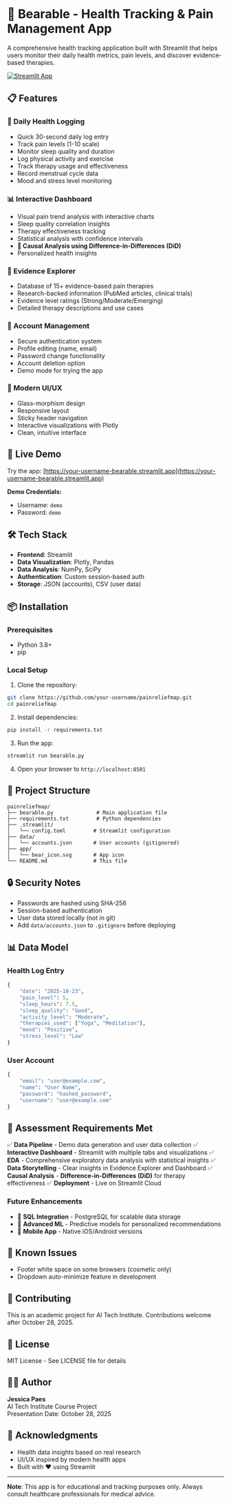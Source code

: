 # 🐻 Bearable - Health Tracking & Pain Management App

A comprehensive health tracking application built with Streamlit that helps users monitor their daily health metrics, pain levels, and discover evidence-based therapies.

[![Streamlit App](https://static.streamlit.io/badges/streamlit_badge_black_white.svg)](https://your-app-url.streamlit.app)

## 📋 Features

### 🌱 Daily Health Logging
- Quick 30-second daily log entry
- Track pain levels (1-10 scale)
- Monitor sleep quality and duration
- Log physical activity and exercise
- Track therapy usage and effectiveness
- Record menstrual cycle data
- Mood and stress level monitoring

### 📊 Interactive Dashboard
- Visual pain trend analysis with interactive charts
- Sleep quality correlation insights
- Therapy effectiveness tracking
- Statistical analysis with confidence intervals
- **🔬 Causal Analysis using Difference-in-Differences (DiD)**
- Personalized health insights

### 🔬 Evidence Explorer
- Database of 15+ evidence-based pain therapies
- Research-backed information (PubMed articles, clinical trials)
- Evidence level ratings (Strong/Moderate/Emerging)
- Detailed therapy descriptions and use cases

### 👤 Account Management
- Secure authentication system
- Profile editing (name, email)
- Password change functionality
- Account deletion option
- Demo mode for trying the app

### 🎨 Modern UI/UX
- Glass-morphism design
- Responsive layout
- Sticky header navigation
- Interactive visualizations with Plotly
- Clean, intuitive interface

## 🚀 Live Demo

Try the app: [https://your-username-bearable.streamlit.app](https://your-username-bearable.streamlit.app)

**Demo Credentials:**
- Username: `demo`
- Password: `demo`

## 🛠️ Tech Stack

- **Frontend**: Streamlit
- **Data Visualization**: Plotly, Pandas
- **Data Analysis**: NumPy, SciPy
- **Authentication**: Custom session-based auth
- **Storage**: JSON (accounts), CSV (user data)

## 📦 Installation

### Prerequisites
- Python 3.8+
- pip

### Local Setup

1. Clone the repository:
```bash
git clone https://github.com/your-username/painreliefmap.git
cd painreliefmap
```

2. Install dependencies:
```bash
pip install -r requirements.txt
```

3. Run the app:
```bash
streamlit run bearable.py
```

4. Open your browser to `http://localhost:8501`

## 📁 Project Structure

```
painreliefmap/
├── bearable.py              # Main application file
├── requirements.txt         # Python dependencies
├── .streamlit/
│   └── config.toml         # Streamlit configuration
├── data/
│   └── accounts.json       # User accounts (gitignored)
├── app/
│   └── bear_icon.svg       # App icon
└── README.md               # This file
```

## 🔒 Security Notes

- Passwords are hashed using SHA-256
- Session-based authentication
- User data stored locally (not in git)
- Add `data/accounts.json` to `.gitignore` before deploying

## 📊 Data Model

### Health Log Entry
```python
{
    "date": "2025-10-23",
    "pain_level": 5,
    "sleep_hours": 7.5,
    "sleep_quality": "Good",
    "activity_level": "Moderate",
    "therapies_used": ["Yoga", "Meditation"],
    "mood": "Positive",
    "stress_level": "Low"
}
```

### User Account
```python
{
    "email": "user@example.com",
    "name": "User Name",
    "password": "hashed_password",
    "username": "user@example.com"
}
```

## 🎯 Assessment Requirements Met

✅ **Data Pipeline** - Demo data generation and user data collection
✅ **Interactive Dashboard** - Streamlit with multiple tabs and visualizations
✅ **EDA** - Comprehensive exploratory data analysis with statistical insights
✅ **Data Storytelling** - Clear insights in Evidence Explorer and Dashboard
✅ **Causal Analysis** - **Difference-in-Differences (DiD)** for therapy effectiveness
✅ **Deployment** - Live on Streamlit Cloud

### Future Enhancements
- 🔄 **SQL Integration** - PostgreSQL for scalable data storage
- 🔄 **Advanced ML** - Predictive models for personalized recommendations
- 🔄 **Mobile App** - Native iOS/Android versions

## 🐛 Known Issues

- Footer white space on some browsers (cosmetic only)
- Dropdown auto-minimize feature in development

## 🤝 Contributing

This is an academic project for AI Tech Institute. Contributions welcome after October 28, 2025.

## 📝 License

MIT License - See LICENSE file for details

## 👨‍💻 Author

**Jessica Paes**  
AI Tech Institute Course Project  
Presentation Date: October 28, 2025

## 🙏 Acknowledgments

- Health data insights based on real research
- UI/UX inspired by modern health apps
- Built with ❤️ using Streamlit

---

**Note**: This app is for educational and tracking purposes only. Always consult healthcare professionals for medical advice.

